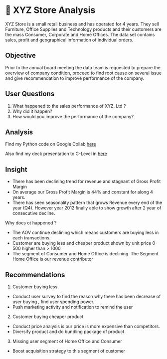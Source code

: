 # 🛒 XYZ Store Analysis
XYZ Store is a small retail business and has operated for 4 years. They sell Furniture, Office Supplies and Technology products and their customers are the mass Consumer, Corporate and Home Offices. 
The data set contains sales, profit and geographical information of individual orders.

## Objective
Prior to the annual board meeting the data team is requested to prepare the overview of company condition, proceed to find root cause on several issue and give recommendation to improve performance of the company.

## User Questions
1. What happened to the sales performance of XYZ, Ltd ? 
2. Why did it happen?
3. How would you improve the performance of the company? 

## Analysis
Find my Python code on Google Collab [here](https://colab.research.google.com/drive/18Op8TCIv0-YUNrKZvUa7D9GejmhTckjR?usp=sharing)

Also find my deck presentation to C-Level in [here](https://docs.google.com/presentation/d/1K8-_l-_V_Dijltkev_uzYZa4-jn5QzEHbP9hwkJkQYg/edit?usp=sharing)

## Insight 
- There has been declining trend for revenue and stagnant of Gross Profit Margin
- On average our Gross Profit Margin is 44% and constant for along 4 years.
- There has seen seasonality pattern that grows Revenue every end of the year (Q4). However year 2012 finally able to show growth after 2 year of consecutive decline.

Why does ot happened ?
- The AOV continue declining which means customers are buying less in each transactions.
- Customer are buying less and cheaper product shown by unit price 0-500 higher than > 1000
- The segment of Consumer and Home Office is declining. The Segment Home Office is our revenue contributor


## Recommendations

1. Customer buying less
- Conduct user survey to find the reason why there has been decrease of user buying , find user spending power.
- Push marketing activity and notification to remind the user

2. Customer buying cheaper product
- Conduct price analysis is our price is more expensive than competitors.
- Diversify product and do bundling package of product

3. Missing user segment of Home Office and Consumer
- Boost acquisition strategy to this segment of customer
